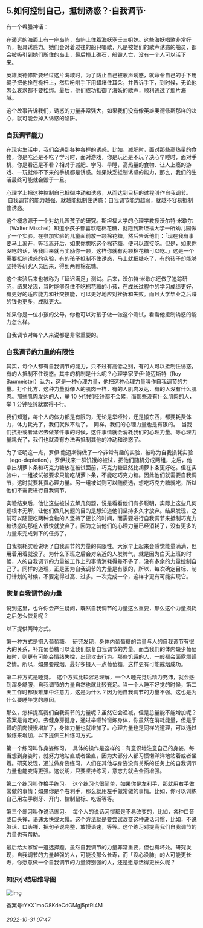 ## 5.如何控制自己，抵制诱惑？·自我调节·
有一个希腊神话： 


在遥远的海面上有一座岛屿，岛屿上住着海妖塞壬三姐妹。这些海妖唱歌非常好听，极具诱惑力。她们会对着过往的船只唱歌，凡是被她们的歌声诱惑的船员，都会被吸引到她们所住的岛上，最后撞上礁石，船毁人亡，没有一个人可以活下来。 


英雄奥德修斯要经过这片海域时，为了防止自己被歌声诱惑，就命令自己的手下用绳子把他拴在桅杆上，然后吩咐手下用蜡堵住耳朵，并告诉手下，到时候，无论他怎么哀求都不要松绑。最后，他们成功抵御了海妖的歌声，顺利通过了那片海域。 


这个故事告诉我们，诱惑的力量非常强大，如果我们没有像英雄奥德修斯那样的决心，就可能会掉入诱惑的陷阱。 


### 自我调节能力


在现实生活中，我们会遇到各种各样的诱惑。比如，减肥时，面对那些高热量的食物，你是吃还是不吃？学习时，面对游戏，你是玩还是不玩？决心早睡时，面对手机，你是看还是不看？相对于减肥、学习、早睡，高热量的食物、让人上瘾的游戏、一玩就停不下来的手机都是诱惑。如果缺乏抵制诱惑的能力，那么，我们的生活最终可能就会毁于一旦。 


心理学上把这种控制自己抵御冲动和诱惑，从而达到目标的过程叫作自我调节。  自我调节的能力越强，就越能抵制住诱惑；自我调节能力越弱，就越不容易抵制住诱惑。 


这个概念源于一个对幼儿园孩子的研究。斯坦福大学的心理学教授沃尔特·米歇尔（Walter Mischel）知道小孩子都喜欢吃棉花糖，就跑到斯坦福大学一所幼儿园做了一个实验。在参加实验的儿童面前放一颗棉花糖，然后告诉他们：「现在我有事要马上离开，等我离开后，如果你想吃这个棉花糖，便可以直接吃。但是，如果你没吃的话，等我回来就再奖励你一颗，这样你就有两颗棉花糖可以吃。」这是一个需要抵制诱惑的实验，有的孩子抵制不住诱惑，马上就把糖吃了，有的孩子却能够坚持等研究人员回来，得到两颗棉花糖。 


这个实验后来也被称为「延迟满足」测试。后来，沃尔特·米歇尔还做了追踪研究，结果发现，当时能够忍住不吃棉花糖的小孩，在成长过程中的学习成绩更好，有更好的适应能力和社交技能，可以更好地应对挫折和失败。而且大学毕业之后赚的钱也更多，成就更大。 


如果你是一位小孩的父母，你也可以对孩子做一做这个测试，看看他抵制诱惑的能力怎么样。 


自我调节对每个人来说都是非常重要的。 


### 自我调节的力量的有限性


其实，每个人都有自我调节的能力，只不过有高低之别，有的人可以抵制住诱惑，有的人抵制不住诱惑。其中的机制是什么呢？心理学家罗伊·鲍迈斯特（Roy Baumeister）认为，这是一种心理力量，他把这种心理力量叫作自我调节的力量。打个比方，这种力量就像人的肌肉一样，有的人肌肉发达，有的人没有什么肌肉。那些肌肉发达的人，举 10 分钟的哑铃都不会累，而那些没有什么肌肉的人，举 1 分钟哑铃就累得不行。 


我们知道，每个人的体力都是有限的，无论是举哑铃，还是搬东西，都要耗费体力，体力耗光了，我们就做不动了。  同样，我们的心理力量也是有限的。  当我们抗拒或者延迟去做某件事的时候，这件事情就会消耗我们的心理力量。等心理力量耗光了，我们也就没有办法再抵制其他的冲动和诱惑了。 


为了证明这一点，罗伊·鲍迈斯特做了一个非常有趣的实验，被称为自我损耗实验（ego-depletion）。罗伊找来一群饥饿的被试，把他们随机分成两组，之后，他拿出胡萝卜条和巧克力糖放在被试面前，巧克力糖显然比胡萝卜条更好吃。但在实验中，一组被试被要求只能吃胡萝卜条，不能吃巧克力糖。因此他们就需要自我调节，这时就要耗费心理力量。另一组被试则可以随便选，想吃巧克力糖就吃，所以他们不需要进行自我调节。 


实验结束后，他让这些被试去解几何题，说是看看他们有多聪明，实际上这些几何题根本无解，让他们做几何题的目的是想知道他们坚持多久才放弃。结果发现，之前可以随便吃两种食物的人坚持了更长的时间，而需要进行自我调节来抵制巧克力糖诱惑的那组人很快就放弃了。因为之前他们的心理力量已经消耗了，没有更多的力量来完成剩下的任务了。 


自我损耗实验说明了自我调节的力量的有限性。大家早上起来会感觉能量满满，但用着用着就没了。为什么下班之后会对亲近的人发脾气，就是因为白天上班的时候，人的自我调节的力量被工作上的事情消耗得差不多了，没有多余的力量控制自己了。同样的道理，正是因为自我调节的力量是有限的，所以，每次确定目标、制订计划的时候，不要定得过高、过多。一次完成一个，这样才更有可能实现它。 


### 恢复自我调节的力量


说到这里，也许你会产生疑问，既然自我调节的力量这么重要，那么这个力量损耗之后怎么恢复呢？ 


以下提供两种方式。 


第一种方式是摄入葡萄糖。  研究发现，身体内葡萄糖的含量与人的自我调节有很大的关系，补充葡萄糖可以让我们恢复自我调节的力量。而当我们的体内缺少葡萄糖时，则更有可能会情绪失控，出现攻击行为。那些饥饿的人，一般都会面露烦躁之情。所以，如果要戒烟，最好多摄入一点葡萄糖，这样更有可能戒烟成功。 


第二种方式是睡觉。  这个方式比较容易理解，一个人睡完觉后精力充沛，就会感到浑身舒服，自我调节的力量自然也就比较充足。当一个人睡不好觉的时候，第二天工作时都很难集中注意力，这是为什么？因为他自我调节的力量不强。这也是为什么要睡午觉的原因。 


那么，怎样提高我们自我调节的力量呢？虽然它会递减，但是总量能不能增加呢？答案是肯定的。去健身房健身，通过举哑铃锻炼身体，你虽然在消耗能量，但是手臂的肌肉慢慢增加了，身体力量也就增加了。心理力量也是同样的道理，可以通过锻炼来增加，以下提供三种练习方式。 


第一个练习叫作身姿练习。  具体的操作是这样的：有意识地注意自己的身姿，每当想到身姿时，就努力地站直或者坐直，因为大部分人都习惯懒洋洋地站着或者坐着。研究发现，通过做身姿练习，人们在其他与身姿没有关系的任务上的自我调节力量也能变得更强。这说明，只要坚持练习，意志力就会全面增强。 


第二个练习叫作换手练习。  这个练习也很简单，如果你是左利手，那就用右手做常做的事情；如果你是个右利手，那么就用左手做常做的事情。比如，你可以训练自己用左手刷牙、开门、控制鼠标、吃饭等等。 


第三个练习叫作说话练习。  每个人的说话习惯都是不易改变的，比如，各种口音或口头禅，语速太快或太慢。这个方法就是要尝试改变这种说话习惯，比如，不说脏话、口头禅，把句子说完整，放慢语速，等等。这个练习对提高我们自我调节的力量也有帮助。 


最后给大家留一道选择题。虽然自我调节的力量非常重要，但也有坏处。研究发现，自我调节的力量越强的人，可能没那么长寿，而「没心没肺」的人可能更长寿，你愿意做一个自我调节的力量特别强的人，还是愿意活得更长久呢？ 


### 知识小结思维导图


  



![img](https://pic4.zhimg.com/v2-fcd44c958b65953fce34e72cbd055b7b.webp)

  



备案号:YXX1moG8KdeCdGMgj5ptRl4M


###### 2022-10-31 07:47

